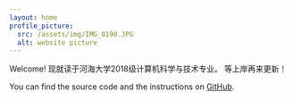 ```yaml
---
layout: home
profile_picture:
  src: /assets/img/IMG_0190.JPG
  alt: website picture
---
```


<p>
  Welcome!
  现就读于河海大学2018级计算机科学与技术专业。
  等上岸再来更新！
</p>

<p>
  You can find the source code and the instructions on <a href="https://github.com/yuanjialegithub/yuanjiale.github.io">GitHub</a>.
</p>
